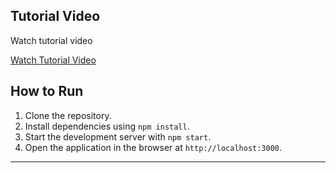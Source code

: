 ## Tutorial Video

Watch tutorial video

[Watch Tutorial Video](./ScratchClone.mp4)


## How to Run

1. Clone the repository.
2. Install dependencies using `npm install`.
3. Start the development server with `npm start`.
4. Open the application in the browser at `http://localhost:3000`.

---


